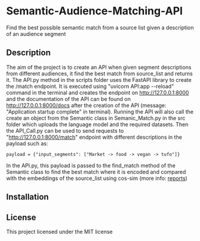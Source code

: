 # Semantic-Audience-Matching-API
Find the best possible semantic match from a source list given a description of an audience segment

## Description
The aim of the project is to create an API when given segment descriptions from different audiences, it find the best match from source_list and returns it.
The API.py method in the scripts folder uses the FastAPI library to create the /match endpoint. It is executed using "uvicorn API:app --reload" command in the terminal and creates the endpoint on  http://127.0.0.1:8000 and the documentation of the API can be found on  http://127.0.0.1:8000/docs after the creation of the API (message: "Application startup complete" in terminal). Running the API will also call the create an object from the Semantic class in Semanic_Match.py in the src folder which uploads the language model and the required datasets. 
Then the API_Call.py can be used to send requests to "http://127.0.0.1:8000/match" endpoint with different descriptions in the payload such as:
```
payload = {"input_segments": ["Market -> food -> vegan -> tufo"]}
```
In the API.py, this payload is passed to the find_match method of the Semantic class to find the best match where it is encoded and compared with the embeddings of the source_list using cos-sim (more info: [reports](reports))

## Installation


## License
This project licensed under the MIT license

